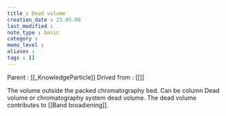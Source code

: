 ```yaml
---
title : Dead volume
creation_date : 23.05.08
last_modified :
note_type : basic
category :
memo_level :
aliases : 
tags : []
---
```


Parent : [[_KnowledgeParticle]]
Drived from : [[]]

The volume outside the packed chromatography bed. Can be column Dead volume or chromatography system dead volume. The dead volume contributes to [[Band broadiening]].